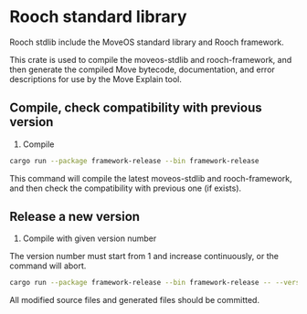 # Rooch standard library

Rooch stdlib include the MoveOS standard library and Rooch framework.

This crate is used to compile the moveos-stdlib and rooch-framework, and then generate the compiled Move bytecode, documentation, and error descriptions for use by the Move Explain tool.

## Compile, check compatibility with previous version

1. Compile 

```bash
cargo run --package framework-release --bin framework-release
```

This command will compile the latest moveos-stdlib and rooch-framework, and then check the compatibility with previous one (if exists).

## Release a new version

1. Compile with given version number

The version number must start from 1 and increase continuously, or the command will abort.

```bash
cargo run --package framework-release --bin framework-release -- --version 1
```

All modified source files and generated files should be committed.